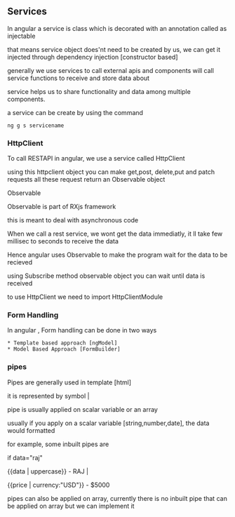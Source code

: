 ## Services

In angular a service is class which is decorated with
an annotation called as injectable

that means service object does'nt need to be created by us,
we can get it injected through dependency injection [constructor based]

generally we use services to call external apis and components will call 
service functions to receive and store data about

service helps us to share functionality and data among multiple components.

a service can be create by using the command

```
ng g s servicename

```

### HttpClient

To call RESTAPI in angular, we use a service called HttpClient

using this httpclient object you can make get,post, delete,put and patch requests 
all these request return an Observable object

Observable

  Observable is part of RXjs framework

  this is meant to deal with asynchronous code 

  When we call a rest service, we wont get the data immediatly,
  it ll take few millisec to seconds to receive the data

  Hence angular uses Observable to make the program
  wait for the data to be recieved

  using Subscribe method observable object you can wait
  until data is received

  to use HttpClient we need to import HttpClientModule

  ### Form Handling

  In angular , Form handling can be done in two ways

    * Template based approach [ngModel]
    * Model Based Approach [FormBuilder]

  ### pipes

  Pipes are generally used in template [html]

  it is represented by symbol |

  pipe is usually applied on scalar variable or an array 

  usually if you apply on a scalar variable [string,number,date], the data
  would formatted

  for example, some inbuilt pipes are

if data="raj" 

{{data | uppercase}}   - RAJ |

{{price | currency:"USD"}} - $5000

pipes can also be applied on array, currently there is no inbuilt pipe
that can be applied on array but we can implement it